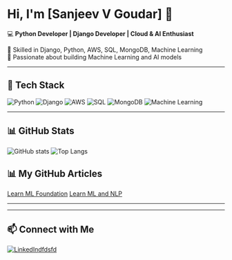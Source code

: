 # Hi, I'm [Sanjeev V Goudar] 👋

💻 **Python Developer | Django Developer | Cloud & AI Enthusiast**  

🔹 Skilled in Django, Python, AWS, SQL, MongoDB, Machine Learning  
🔹 Passionate about building Machine Learning and AI models  

---

## 🔧 Tech Stack
![Python](https://img.shields.io/badge/Python-3776AB?style=flat&logo=python&logoColor=white)
![Django](https://img.shields.io/badge/Django-092E20?style=flat&logo=django&logoColor=white)
![AWS](https://img.shields.io/badge/AWS-232F3E?style=flat&logo=amazon-aws&logoColor=white)
![SQL](https://img.shields.io/badge/SQL-025E8C?style=flat&logo=postgresql&logoColor=white)
![MongoDB](https://img.shields.io/badge/MongoDB-4EA94B?style=flat&logo=mongodb&logoColor=white)
![Machine Learning](https://img.shields.io/badge/ML-FF6F00?style=flat&logo=tensorflow&logoColor=white)

---

## 📊 GitHub Stats
![GitHub stats](https://github-readme-stats.vercel.app/api?username=svgoudar&show_icons=true&theme=radical)
![Top Langs](https://github-readme-stats.vercel.app/api/top-langs/?username=svgoudar&layout=compact&theme=radical)

## 📊 My GitHub Articles
[Learn ML Foundation](https://svgoudar.github.io/ML_Foundation_Handbook)
[Learn ML and NLP](https://svgoudar.github.io/Learn-ML-and-NLP)

---

---

## 📫 Connect with Me
[![LinkedIn](https://img.shields.io/badge/LinkedIn-blue?style=flat&logo=linkedin)dfdsfd](https://linkedin.com/in/sanjeev-v-goudar)  
